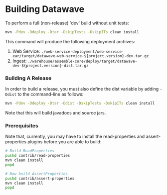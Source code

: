 # Building Datawave

To perform a full (non-release) 'dev' build  without unit tests:

```bash
mvn -Pdev -Ddeploy -Dtar -DskipTests -DskipITs clean install
```

This command will produce the following deployment archives:

1. Web Service: `./web-service-deployment/web-service-ear/target/datawave-web-service-${project.version}-dev.tar.gz`
2. Ingest: `./warehouse/assemble-core/deploy/target/datawave-dev-${project.version}-dist.tar.gz`

### Building A Release

In order to build a release, you must also define the dist variable by adding `-Ddist` to the command-line as follows:

```bash
mvn -Pdev -Ddeploy -Dtar -Ddist -DskipTests -DskipITs clean install
```

Note that this will build javadocs and source jars.

### Prerequisites

Note that, currently, you may have to install the read-properties and assert-properties plugins before you are able
to build:

```bash
# Build ReadProperties
pushd contrib/read-properties
mvn clean install
popd

# Now build AssertProperties
pushd contrib/assert-properties
mvn clean install
popd
```
